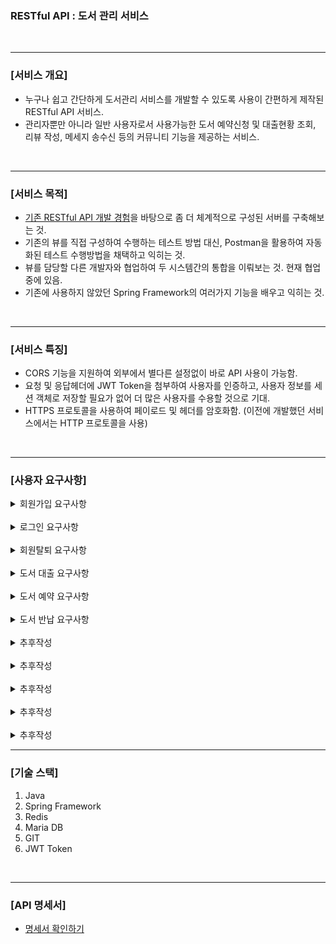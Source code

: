 ### RESTful API : 도서 관리 서비스

<br>

<hr>

### [서비스 개요]
* 누구나 쉽고 간단하게 도서관리 서비스를 개발할 수 있도록 사용이 간편하게 제작된 RESTful API 서비스.
* 관리자뿐만 아니라 일반 사용자로서 사용가능한 도서 예약신청 및 대출현황 조회, 리뷰 작성, 메세지 송수신 등의 커뮤니티 기능을 제공하는 서비스.

<br>

<hr>

### [서비스 목적]
* [기존 RESTful API 개발 경험](https://github.com/Blanc-et-noir/RestAPI)을 바탕으로 좀 더 체계적으로 구성된 서버를 구축해보는 것.
* 기존의 뷰를 직접 구성하여 수행하는 테스트 방법 대신, Postman을 활용하여 자동화된 테스트 수행방법을 채택하고 익히는 것.
* 뷰를 담당할 다른 개발자와 협업하여 두 시스템간의 통합을 이뤄보는 것. 현재 협업중에 있음.
* 기존에 사용하지 않았던 Spring Framework의 여러가지 기능을 배우고 익히는 것.

<br>

<hr>

### [서비스 특징]
* CORS 기능을 지원하여 외부에서 별다른 설정없이 바로 API 사용이 가능함.
* 요청 및 응답헤더에 JWT Token을 첨부하여 사용자를 인증하고, 사용자 정보를 세션 객체로 저장할 필요가 없어 더 많은 사용자를 수용할 것으로 기대.
* HTTPS 프로토콜을 사용하여 페이로드 및 헤더를 암호화함. (이전에 개발했던 서비스에서는 HTTP 프로토콜을 사용)

<br>

<hr>

### [사용자 요구사항]
   
<details>
<summary>회원가입 요구사항</summary>

<br>

* **[기능]** 사용자는 회원가입시 아이디, 비밀번호, 이름, 전화번호, 비밀번호 찾기 질문, 비밀번호 찾기 질문 답을 제공해야함.
* **[기능]** 회원가입시 기본 10마일리지 제공.

<br>

* **[비기능]** 비밀번호, 비밀번호 찾기 질문에 대한 답과 같은 민감한 정보 전송시 RSA2048 암호화 사용, 복호화 키는 Redis에 저장. [임시 보류]
* **[비기능]** 또한 민감한 정보는 SHA512 및 SALT를 활용하여 단방향 암호화하여 DB에 저장.

</details>

<br>

<details>
<summary>로그인 요구사항</summary>

<br>

* **[기능]** 사용자는 회원가입시 아이디, 비밀번호, 이름, 전화번호, 비밀번호 찾기 질문, 비밀번호 찾기 질문 답을 제공해야함.
* **[기능]** 로그인시 하루에 한 번만 마일리지 1점을 부여함.

<br>

* **[비기능]** 비밀번호는 암호화하여 서버로 전송, SHA512 및 SALT로 해싱하여 인증에 성공하면 액세스, 리프레쉬 토큰 반환. [임시 보류]
* **[비기능]** 액세스 토큰의 기한은 1시간, 리프레쉬 토큰의 기한은 14일.

</details>

<br>

<details>
<summary>회원탈퇴 요구사항</summary>

<br>

* **[기능]** 사용자는 언제든지 회원탈퇴 가능. 단, 현재 대출중인 도서가 없어야함.
* **[기능]** 메세지, 리뷰 등은 탈퇴한 회원이 작성한 것으로 취급함.

</details>

<br>

<details>
<summary>도서 대출 요구사항</summary>

<br>

* **[기능]** 한 사람당 최대 동시에 3권 대여 가능
* **[기능]** 대출기한은 2주, 기한연장은 최대 2번 가능.
* **[기능]** 도서의 재고에 비해 대출을 예약한 사람이 많으면 대출 기한 연장은 불가능.
* **[기능]** 연체로 인해 대출이 불가할 경우, 1일당 3마일리지를 소모하여 대출가능시각을 앞당길 수 있음.

</details>

<br>

<details>
<summary>도서 예약 요구사항</summary>

<br>

* **[기능]** 한 사람당 최대 3권 도서 예약 가능. 연체로 인해 대출이 불가능할 경우에는 예약불가.
* **[기능]** 하나의 책당 최대 5명 예약 가능.
* **[기능]** 예약된 책이 반납되면, 예약한 사람중 가장 먼저 예약한 사람에게 대출 우선권이 부여됨.
* **[기능]** 대출을 예약한 시점을 기준으로 7일이내에 예약이 자동으로 사라짐.

</details>

<br>

<details>
<summary>도서 반납 요구사항</summary>

<br>

* **[기능]** 반납시 연체한 일수만큼 도서대출 가능 날짜가 뒤로 미뤄짐.
* **[기능]** 현재 대출 가능한 시각과 반납날짜중 더 최신의 날짜 + 연체일수로 계산함.
* **[기능]** 도서 연체시 연체일수당 마일리지 3점을 감소시킴.
* **[기능]** 7일 이상 대출한 도서 정상반납시에 마일리지 2점을 부여함.

</details>

<br>

<details>
<summary>추후작성</summary>

<br>

* **[기능]** 추후작성

</details>

<br>

<details>
<summary>추후작성</summary>

<br>

* **[기능]** 추후작성

</details>

<br>

<details>
<summary>추후작성</summary>

<br>

* **[기능]** 추후작성

</details>

<br>

<details>
<summary>추후작성</summary>

<br>

* **[기능]** 추후작성

</details>

<br>

<details>
<summary>추후작성</summary>

<br>

* **[기능]** 추후작성

</details>
<hr>

### [기술 스택]
1. Java
2. Spring Framework
3. Redis
4. Maria DB
5. GIT
6. JWT Token

<br>

<hr>

### [API 명세서]
* [명세서 확인하기](https://documenter.getpostman.com/view/21751638/UzJETzE2)
